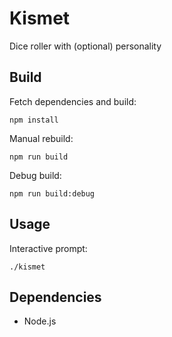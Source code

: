 # Kismet

Dice roller with (optional) personality

## Build

Fetch dependencies and build:

    npm install

Manual rebuild:

	npm run	build

Debug build:

	npm run	build:debug

## Usage

Interactive prompt:

    ./kismet

## Dependencies

* Node.js
